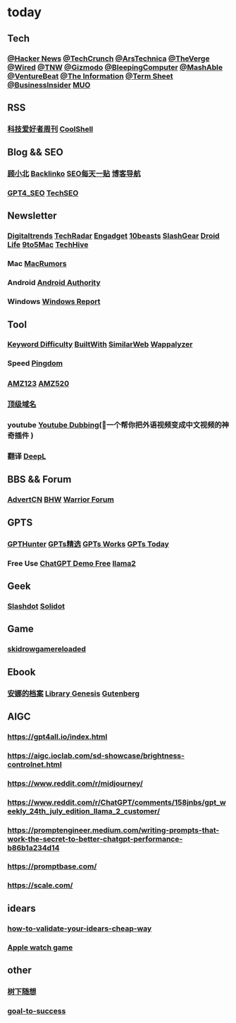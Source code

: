 # today
## Tech
### [@Hacker News](https://news.ycombinator.com/) [@TechCrunch](https://techcrunch.com/) [@ArsTechnica](https://arstechnica.com) [@TheVerge](https://www.theverge.com) [@Wired](https://www.wired.com) [@TNW](https://thenextweb.com/) [@Gizmodo](https://gizmodo.com/) [@BleepingComputer](https://www.bleepingcomputer.com/) [@MashAble](https://mashable.com) [@VentureBeat](https://venturebeat.com) [@The Information](https://www.theinformation.com/) [@Term Sheet](https://fortune.com/tag/term-sheet/) [@BusinessInsider](https://www.businessinsider.com/) [MUO](https://www.makeuseof.com/)

## RSS
### [科技爱好者周刊](https://github.com/ruanyf/weekly/) [CoolShell](https://coolshell.org/)

## Blog && SEO
### [顾小北](https://www.guxiaobei.com/) [Backlinko](https://backlinko.com/) [SEO每天一贴](https://www.seozac.com/) [博客导航](https://daohang.lusongsong.com/)
### [GPT4_SEO](https://www.reddit.com/r/GPT4_SEO_Content/) [TechSEO](https://www.reddit.com/r/TechSEO/)

## Newsletter
### [Digitaltrends](https://digitaltrends.com) [TechRadar](https://www.techradar.com/) [Engadget](https://www.engadget.com/) [10beasts](https://10beasts.com/) [SlashGear](https://www.slashgear.com/) [Droid Life](https://www.droid-life.com/) [9to5Mac](https://9to5mac.com/) [TechHive](https://www.techhive.com/) 
### Mac [MacRumors](https://www.macrumors.com/) 
### Android [Android Authority](https://www.androidauthority.com/)
### Windows [Windows Report](https://windowsreport.com)

## Tool
### [Keyword Difficulty](https://ahrefs.com/keyword-difficulty) [BuiltWith](https://builtwith.com/) [SimilarWeb](https://www.similarweb.com/) [Wappalyzer](https://www.wappalyzer.com/) 
### Speed [Pingdom](https://tools.pingdom.com/)
### [AMZ123](https://www.amz123.com/) [AMZ520](https://amz520.com/)　
### [顶级域名](https://www.iana.org/domains/root/db) 

### youtube [Youtube Dubbing](https://www.youtube-dubbing.com/)(🚀一个帮你把外语视频变成中文视频的神奇插件 )
### 翻译 [DeepL](https://www.deepl.com/translator#en/zh/how)

## BBS && Forum
### [AdvertCN](https://www.advertcn.com/) [BHW](https://www.blackhatworld.com/) [Warrior Forum](https://www.warriorforum.com/) 

## GPTS
### [GPTHunter](https://www.gptshunter.com) [GPTs精选](https://topgpt.us/) [GPTs Works](https://gpts.works/) [GPTs Today](https://gptstoday.com/) 
### Free Use [ChatGPT Demo Free](https://chat.chatgptdemo.net/) [llama2](https://llama2.ai/)

## Geek
### [Slashdot](https://slashdot.org/) [Solidot](https://solidot.org/) 

## Game
### [skidrowgamereloaded](https://skidrowgamereloaded.co/) 

## Ebook
### [安娜的档案](https://zh.annas-archive.org/) [Library Genesis](https://libgen.is/) [Gutenberg](https://gutenberg.org/) 

## AIGC
### https://gpt4all.io/index.html
### https://aigc.ioclab.com/sd-showcase/brightness-controlnet.html
### https://www.reddit.com/r/midjourney/
### https://www.reddit.com/r/ChatGPT/comments/158jnbs/gpt_weekly_24th_july_edition_llama_2_customer/
### https://promptengineer.medium.com/writing-prompts-that-work-the-secret-to-better-chatgpt-performance-b86b1a234d14
### https://promptbase.com/
### https://scale.com/

## idears
### [how-to-validate-your-idears-cheap-way](https://www.indiehackers.com/post/ideas-are-cheap-heres-how-to-validate-them-80280c4c9c)
### [Apple watch game](https://twitter.com/mrhesselbom/status/1719284917673046100?t=vqbviDPx0eMnz4awkmZUvA&s=19)

## other
### [树下随想](https://mp.weixin.qq.com/s/4_3UbgnxLgECzZzrc2veog) 
### [goal-to-success](https://www.indiehackers.com/post/how-to-use-goal-setting-to-shape-your-success-in-2024-16b5b8d135)

